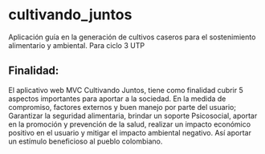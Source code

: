 # cultivando_juntos
Aplicación guía en la generación de cultivos caseros para el sostenimiento alimentario y ambiental. Para ciclo 3 UTP

## Finalidad:
El aplicativo  web MVC Cultivando Juntos, tiene como finalidad cubrir 5 aspectos importantes para aportar a la sociedad. En la medida de compromiso, factores externos y buen manejo por parte del usuario; Garantizar la seguridad alimentaria, brindar un soporte Psicosocial, aportar en la promoción y prevención de la salud, realizar un impacto económico positivo en el usuario y mitigar el impacto ambiental negativo. Así aportar un estímulo beneficioso al pueblo colombiano.
